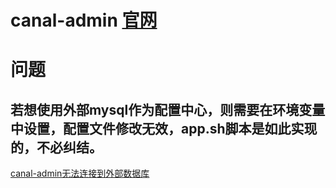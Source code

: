 # canal-admin [官网](https://github.com/alibaba/canal)

# 问题
## 若想使用外部mysql作为配置中心，则需要在环境变量中设置，配置文件修改无效，app.sh脚本是如此实现的，不必纠结。
[canal-admin无法连接到外部数据库 ](https://github.com/alibaba/canal/issues/2603)